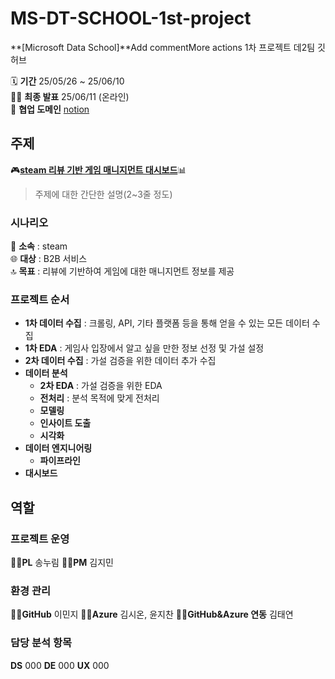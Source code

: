 # MS-DT-SCHOOL-1st-project
**[Microsoft Data School]**Add commentMore actions
1차 프로젝트 데2팀 깃허브

🗓️ **기간** 25/05/26 ~ 25/06/10   
🧑‍🏫 **최종 발표** 25/06/11 (온라인)   
🤝 **협업 도메인** [notion](https://www.notion.so/1-1ef68ae1b2338093865fd3800500753a "데2팀 notion")

## 주제
🎮<ins>**steam 리뷰 기반 게임 매니지먼트 대시보드**</ins>📊   
> 주제에 대한 간단한 설명(2~3줄 정도)

### 시나리오
🏢 **소속** : steam    
🌐 **대상** : B2B 서비스    
🔝 **목표** : 리뷰에 기반하여 게임에 대한 매니지먼트 정보를 제공

### 프로젝트 순서
* **1차 데이터 수집** : 크롤링, API, 기타 플랫폼 등을 통해 얻을 수 있는 모든 데이터 수집   
* **1차 EDA** : 게임사 입장에서 알고 싶을 만한 정보 선정 및 가설 설정   
* **2차 데이터 수집** : 가설 검증을 위한 데이터 추가 수집   
* **데이터 분석**   
  * **2차 EDA** : 가설 검증을 위한 EDA   
  * **전처리** : 분석 목적에 맞게 전처리   
  * **모델링**   
  * **인사이트 도출**   
  * **시각화**   
* **데이터 엔지니어링**   
  * **파이프라인**   
* **대시보드**   

## 역할
### 프로젝트 운영
👩‍🎓**PL** 송누림
👨‍🎓**PM** 김지민

### 환경 관리
👩‍💻**GitHub** 이민지
👨‍💻**Azure** 김시온, 윤지찬
👩‍💻**GitHub&Azure 연동** 김태연

### 담당 분석 항목
**DS** 000
**DE** 000
**UX** 000
